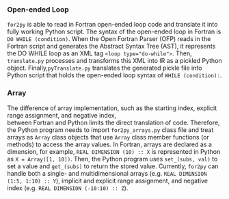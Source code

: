 ### Open-ended Loop
`for2py` is able to read in Fortran open-ended loop code and translate it into fully working Python script.
The syntax of the open-ended loop in Fortran is `DO WHILE (condition)`. When the Open Fortran Parser (OFP)
reads in the Fortran script and generates the Abstract Syntax Tree (AST), it represents the DO WHILE loop
as an XML tag `<loop type="do-while">`. Then, `translate.py` processes and transforms this XML into IR
as a pickled Python object. Finally,`pyTranslate.py` translates the generated pickle file into Python script
that holds the open-ended loop syntax of `WHILE (condition):`.

### Array
The difference of array implementation, such as the starting index, explicit range assignment, and negative index,  
between Fortran and Python limits the direct translation of code. Therefore, the Python program needs to import
`for2py_arrays.py` class file and treat arrays as `Array` class objects that use `Array` class member functions (or methods)
to access the array values. In Fortran, arrays are declared as a dimension, for example, `REAL DIMENSION (10) :: X` 
is represented in Python as `X = Array([1, 10])`. Then, the Python program uses `set_(subs, val)` to set a value 
and `get_(subs)` to return the stored value.
Currently, `for2py` can handle both a single- and multidimensional arrays (e.g. `REAL DIMENSION (1:5, 1:10) :: Y`),
implicit and explicit range assignment, and negative index (e.g. `REAL DIMENSION (-10:10) :: Z`).
